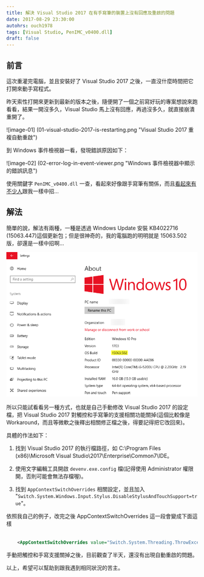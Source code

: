 ```yaml
---
title: 解決 Visual Studio 2017 在有手寫筆的裝置上沒有回應及重啟的問題
date: 2017-08-29 23:30:00
autohrs: ouch1978
tags: [Visual Studio, PenIMC_v0400.dll]
draft: false
---
```


## 前言

這次重灌完電腦，並且安裝好了 Visual Studio 2017 之後，一直沒什麼時間把它打開來動手寫程式。

昨天索性打開來更新到最新的版本之後，隨便開了一個之前寫好玩的專案想說來跑看看，結果一開沒多久，Visual Studio 馬上沒有回應，再過沒多久，就直接崩潰重開了。

![image-01] (01-visual-studio-2017-is-restarting.png "Visual Studio 2017 重複自動重啟")

<!--truncate-->

到 Windows 事件檢視器一看，發現錯誤原因如下：

![image-02] (02-error-log-in-event-viewer.png "Windows 事件檢視器中顯示的錯誤訊息")

使用關鍵字 `PenIMC_v0400.dll` 一查，看起來好像跟手寫筆有關係，而且[看起來有不少人][link01]跟我一樣中招...

[link01]: https://developercommunity.visualstudio.com/content/problem/55303/visual-studio-may-terminate-unexpectedly-when-runn.html "Visual Studio may freeze or crash when running on a pen-enabled machine"

## 解法

簡單的說，解法有兩種，一種是透過 Windows Update 安裝 KB4022716 (15063.447)這個更新包；但是很神奇的，我的電腦跑的明明就是 15063.502 版，卻還是一樣中招啊...

![image-03](03-my-pc-is-running-15063.502.png "我的電腦已經是 15063.502版")

所以只能試看看另一種方式，也就是自己手動修改 Visual Studio 2017 的設定檔，把 Visual Studio 2017 對觸控和手寫筆的支援相關功能關掉(這個比較像是 Workaround，而且等微軟之後釋出相關修正檔之後，得要記得把它改回來)。

具體的作法如下：

1. 找到 Visual Studio 2017 的執行檔路徑，如 C:\Program Files (x86)\Microsoft Visual Studio\2017\Enterprise\Common7\IDE。

2. 使用文字編輯工具開啟 `devenv.exe.config` 檔(記得使用 Administrator 權限開，否則可能會無法存檔喔)。

3. 找到 `AppContextSwitchOverrides` 相關設定，並且加入 "`Switch.System.Windows.Input.Stylus.DisableStylusAndTouchSupport=true`"。

依照我自己的例子，改完之後 AppContextSwitchOverrides 這一段會變成下面這樣

```xml title="devenv.exe.config"

    <AppContextSwitchOverrides value="Switch.System.Threading.ThrowExceptionIfDisposedCancellationTokenSource=false;Switch.System.Windows.Forms.DoNotSupportSelectAllShortcutInMultilineTextBox=false;Switch.UseLegacyAccessibilityFeatures=false;Switch.System.Windows.Input.Stylus.DisableStylusAndTouchSupport=true" />

```

手動把觸控和手寫支援關掉之後，目前觀查了半天，還沒有出現自動重啟的問題。

以上，希望可以幫助到跟我遇到相同狀況的苦主。
